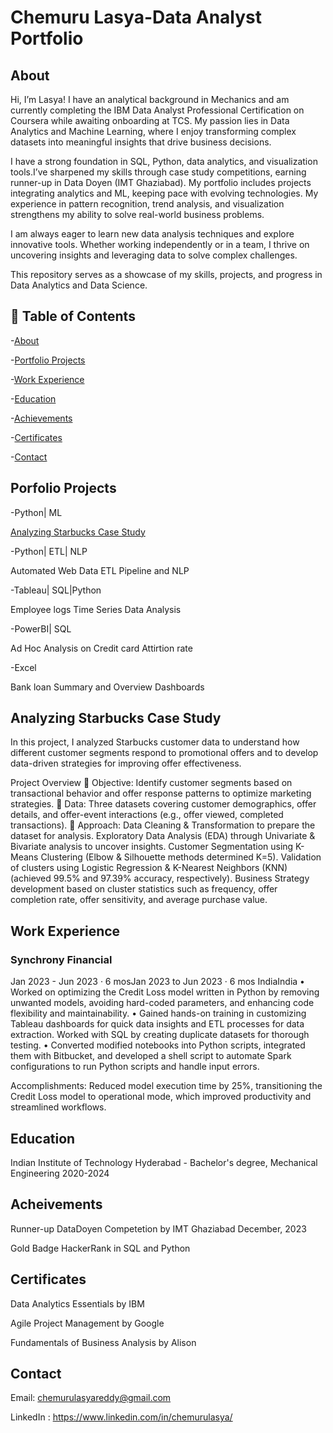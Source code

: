 # Chemuru Lasya-Data Analyst Portfolio

## About

Hi, I’m Lasya! I have an analytical background in Mechanics and am currently completing the IBM Data Analyst Professional Certification on Coursera while awaiting onboarding at TCS. My passion lies in Data Analytics and Machine Learning, where I enjoy transforming complex datasets into meaningful insights that drive business decisions.

I have a strong foundation in SQL, Python, data analytics, and visualization tools.I’ve sharpened my skills through case study competitions, earning runner-up in Data Doyen (IMT Ghaziabad). My portfolio includes projects integrating analytics and ML, keeping pace with evolving technologies. My experience in pattern recognition, trend analysis, and visualization strengthens my ability to solve real-world business problems.

I am always eager to learn new data analysis techniques and explore innovative tools. Whether working independently or in a team, I thrive on uncovering insights and leveraging data to solve complex challenges.

This repository serves as a showcase of my skills, projects, and progress in Data Analytics and Data Science.


## 📖 Table of Contents

-[About](#about)

-[Portfolio Projects](#portfolio-Projects)

-[Work Experience](#work-experience)

-[Education](#education)

-[Achievements](#achievements)

-[Certificates](#certificates)

-[Contact](#Contact)


## Porfolio Projects

-Python| ML

[Analyzing Starbucks Case Study](#analyzing-starbucks-case-study)

-Python| ETL| NLP

Automated Web Data ETL Pipeline and NLP

-Tableau| SQL|Python

Employee logs Time Series Data Analysis

-PowerBI| SQL

Ad Hoc Analysis on Credit card Attirtion rate

-Excel

Bank loan Summary and Overview Dashboards

## Analyzing Starbucks Case Study
In this project, I analyzed Starbucks customer data to understand how different customer segments respond to promotional offers and to develop data-driven strategies for improving offer effectiveness.

Project Overview
🔹 Objective: Identify customer segments based on transactional behavior and offer response patterns to optimize marketing strategies.
🔹 Data: Three datasets covering customer demographics, offer details, and offer-event interactions (e.g., offer viewed, completed transactions).
🔹 Approach:
Data Cleaning & Transformation to prepare the dataset for analysis.
Exploratory Data Analysis (EDA) through Univariate & Bivariate analysis to uncover insights.
Customer Segmentation using K-Means Clustering (Elbow & Silhouette methods determined K=5).
Validation of clusters using Logistic Regression & K-Nearest Neighbors (KNN) (achieved 99.5% and 97.39% accuracy, respectively).
Business Strategy development based on cluster statistics such as frequency, offer completion rate, offer sensitivity, and average purchase value.


## Work Experience
### Synchrony Financial
Jan 2023 - Jun 2023 · 6 mosJan 2023 to Jun 2023 · 6 mos
IndiaIndia
• Worked on optimizing the Credit Loss model written in Python by removing unwanted models, avoiding hard-coded parameters, and enhancing code flexibility and maintainability. 
• Gained hands-on training in customizing Tableau dashboards for quick data insights and ETL processes for data extraction. Worked with SQL by creating duplicate datasets for thorough testing. 
• Converted modified notebooks into Python scripts, integrated them with Bitbucket, and developed a shell script to automate Spark configurations to run Python scripts and handle input errors. 
 
Accomplishments: Reduced model execution time by 25%, transitioning the Credit Loss model to operational mode, which improved productivity and streamlined workflows.

## Education

Indian Institute of Technology Hyderabad - Bachelor's degree, Mechanical Engineering 2020-2024

## Acheivements

Runner-up DataDoyen Competetion by IMT Ghaziabad December, 2023

Gold Badge HackerRank in SQL and Python

## Certificates

Data Analytics Essentials by IBM

Agile Project Management by Google

Fundamentals of Business Analysis by Alison

## Contact

Email: chemurulasyareddy@gmail.com

LinkedIn : https://www.linkedin.com/in/chemurulasya/






